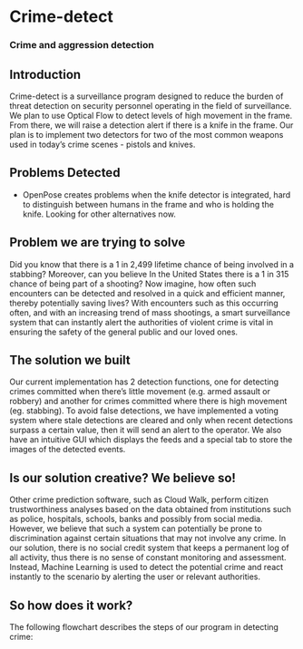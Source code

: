 # Crime-detect  
### Crime and aggression detection  
  
## Introduction  
Crime-detect is a surveillance program designed to reduce the burden of threat detection on security personnel operating in the field of surveillance. We plan to use Optical Flow to detect levels of high movement in the frame. From there, we will raise a detection alert if there is a knife in the frame. Our plan is to implement two detectors for two of the most common weapons used in today’s crime scenes - pistols and knives.

## Problems Detected
- OpenPose creates problems when the knife detector is integrated, hard to distinguish between humans in the frame and who is holding the knife. Looking for other alternatives now. 

## Problem we are trying to solve
Did you know that there is a 1 in 2,499 lifetime chance of being involved in a stabbing? Moreover, can you believe In the United States there is a 1 in 315 chance of being part of a shooting? Now imagine, how often such encounters can be detected and resolved in a quick and efficient manner, thereby potentially saving lives? With encounters such as this occurring often, and with an increasing trend of mass shootings, a smart surveillance system that can instantly alert the authorities of violent crime is vital in ensuring the safety of the general public and our loved ones.

## The solution we built 
Our current implementation has 2 detection functions, one for detecting crimes committed when there’s little movement (e.g. armed assault or robbery) and another for crimes committed where there is high movement (eg. stabbing). To avoid false detections, we have implemented a voting system where stale detections are cleared and only when recent detections surpass a certain value, then it will send an alert to the operator. We also have an intuitive GUI which displays the feeds and a special tab to store the images of the detected events.

## Is our solution creative? We believe so!
Other crime prediction software, such as Cloud Walk, perform citizen trustworthiness analyses based on the data obtained from institutions such as police, hospitals, schools, banks and possibly from social media. However, we believe that such a system can potentially be prone to discrimination against certain situations that may not involve any crime. In our solution, there is no social credit system that keeps a permanent log of all activity, thus there is no sense of constant monitoring and assessment. Instead, Machine Learning is used to detect the potential crime and react instantly to the scenario by alerting the user or relevant authorities.

## So how does it work?
The following flowchart describes the steps of our program in detecting crime:
